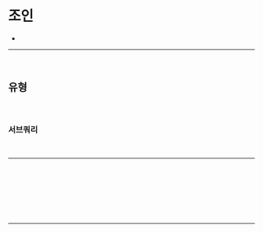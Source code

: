 # 조인
> 
* 

<hr>
<br>

## 유형
#### 

<br>

### 서브쿼리

<br>
<hr>
<br>

## 
#### 

<br>

### 

<br>
<hr>
<br>
